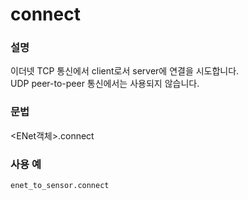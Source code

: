 ﻿# connect

### 설명

이더넷 TCP 통신에서 client로서 server에 연결을 시도합니다.  
UDP peer-to-peer 통신에서는 사용되지 않습니다.

### 문법

&lt;ENet객체&gt;.connect

### 사용 예

```python
enet_to_sensor.connect
```

